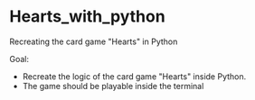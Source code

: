 # Hearts_with_python
Recreating the card game "Hearts" in Python

Goal: 
- Recreate the logic of the card game "Hearts" inside Python.
- The game should be playable inside the terminal
